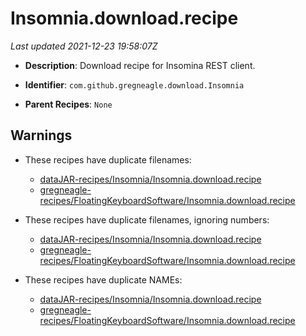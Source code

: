 # Insomnia.download.recipe

_Last updated 2021-12-23 19:58:07Z_

- **Description**: Download recipe for Insomina REST client.

- **Identifier**: `com.github.gregneagle.download.Insomnia`

- **Parent Recipes**: `None`

## Warnings

- These recipes have duplicate filenames:
    - [dataJAR-recipes/Insomnia/Insomnia.download.recipe](/autopkg-dupe-tracker/dataJAR-recipes/Insomnia/Insomnia.download.recipe)
    - [gregneagle-recipes/FloatingKeyboardSoftware/Insomnia.download.recipe](/autopkg-dupe-tracker/gregneagle-recipes/FloatingKeyboardSoftware/Insomnia.download.recipe)

- These recipes have duplicate filenames, ignoring numbers:
    - [dataJAR-recipes/Insomnia/Insomnia.download.recipe](/autopkg-dupe-tracker/dataJAR-recipes/Insomnia/Insomnia.download.recipe)
    - [gregneagle-recipes/FloatingKeyboardSoftware/Insomnia.download.recipe](/autopkg-dupe-tracker/gregneagle-recipes/FloatingKeyboardSoftware/Insomnia.download.recipe)

- These recipes have duplicate NAMEs:
    - [dataJAR-recipes/Insomnia/Insomnia.download.recipe](/autopkg-dupe-tracker/dataJAR-recipes/Insomnia/Insomnia.download.recipe)
    - [gregneagle-recipes/FloatingKeyboardSoftware/Insomnia.download.recipe](/autopkg-dupe-tracker/gregneagle-recipes/FloatingKeyboardSoftware/Insomnia.download.recipe)